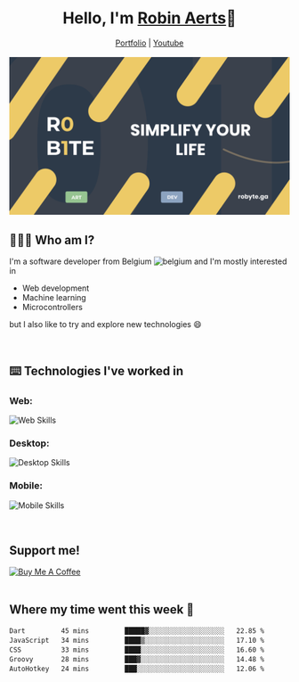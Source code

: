 <h1 align="center">Hello, I'm <a href="https://robyte.ga" target="_blank">Robin Aerts</a>🙌</h1>

<div align="center">
  <a target="_blank" href="https://robyte.ga">Portfolio</a>
  |
  <a target="_blank" href="https://www.youtube.com/channel/UCo98-m_pFHFvA_0AjzqhZeA">Youtube</a>
</div>
<br/>

<div align="center">
<img src="https://github.com/robinaerts/robinaerts/blob/main/assets/banner.png?raw=true"/>
</div>
  
## 🤷🏼‍♂️ Who am I?
I'm a software developer from Belgium ![belgium](https://github.com/yammadev/flag-icons/blob/master/png/BE.png) and I'm mostly interested in

- Web development
- Machine learning
- Microcontrollers

 but I also like to try and explore new technologies :smile:
 
<br/>

## ⌨️ Technologies I've worked in
### Web:

![Web Skills](https://skills.thijs.gg/icons?i=html,css,js,react,next,firebase,mongo,nodejs&theme=light)

### Desktop:

![Desktop Skills](https://skills.thijs.gg/icons?i=cpp,cs,python)

### Mobile:

![Mobile Skills](https://skills.thijs.gg/icons?i=dart,flutter)


<br/>

## Support me!

<a href="https://www.buymeacoffee.com/robinaerts" target="_blank"><img src="https://cdn.buymeacoffee.com/buttons/v2/default-yellow.png" alt="Buy Me A Coffee" style="height: 60px !important;width: 217px !important;" ></a>
<br/>
<br/>

## Where my time went this week 🦜

<!--START_SECTION:waka-->

```txt
Dart         45 mins         █████▓░░░░░░░░░░░░░░░░░░░   22.85 %
JavaScript   34 mins         ████▒░░░░░░░░░░░░░░░░░░░░   17.10 %
CSS          33 mins         ████░░░░░░░░░░░░░░░░░░░░░   16.60 %
Groovy       28 mins         ███▓░░░░░░░░░░░░░░░░░░░░░   14.48 %
AutoHotkey   24 mins         ███░░░░░░░░░░░░░░░░░░░░░░   12.06 %
```

<!--END_SECTION:waka-->
